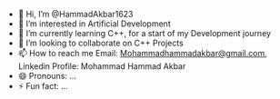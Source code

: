 - 👋 Hi, I’m @HammadAkbar1623
- 👀 I’m interested in Artificial Development
- 🌱 I’m currently learning C++, for a start of my Development journey
- 💞️ I’m looking to collaborate on C++ Projects
- 📫 How to reach me Email: Mohammadhammadakbar@gmail.com,  Linkedin Profile: Mohammad Hammad Akbar
- 😄 Pronouns: ...
- ⚡ Fun fact: ...

<!---
HammadAkbar1623/HammadAkbar1623 is a ✨ special ✨ repository because its `README.md` (this file) appears on your GitHub profile.
You can click the Preview link to take a look at your changes.
--->
